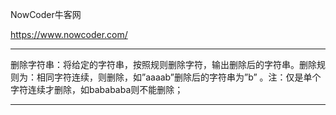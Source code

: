 NowCoder牛客网

https://www.nowcoder.com/

------------------------------------------------------------------------------------------------------------------------------------------

删除字符串：将给定的字符串，按照规则删除字符，输出删除后的字符串。删除规则为：相同字符连续，则删除，如”aaaab”删除后的字符串为”b” 。注：仅是单个字符连续才删除，如babababa则不能删除；

------------------------------------------------------------------------------------------------------------------------------------------
